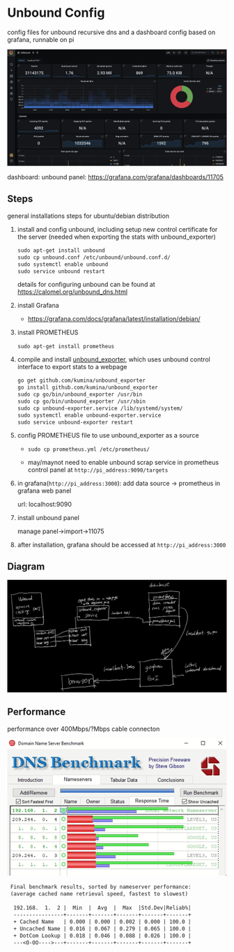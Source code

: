 # Unbound Config

config files for unbound recursive dns and a dashboard config based on grafana, runnable on pi

![screenshot](screenshot.png)

dashboard: unbound panel: https://grafana.com/grafana/dashboards/11705

## Steps

general installations steps for ubuntu/debian distribution

1. install and config unbound, including setup new control certificate for the server (needed when exporting the stats with unbound_exporter)

   ```
   sudo apt-get install unbound
   sudo cp unbound.conf /etc/unbound/unbound.conf.d/
   sudo systemctl enable unbound
   sudo service unbound restart
   ```

   details for configuring unbound can be found at https://calomel.org/unbound_dns.html

2. install Grafana

   * https://grafana.com/docs/grafana/latest/installation/debian/

3. install PROMETHEUS

   `sudo apt-get install prometheus`

4. compile and install [unbound_exporter](https://github.com/kumina/unbound_exporter), which uses unbound control interface to export stats to a webpage

   ```
   go get github.com/kumina/unbound_exporter
   go install github.com/kumina/unbound_exporter
   sudo cp go/bin/unbound_exporter /usr/bin
   sudo cp go/bin/unbound_exporter /usr/sbin
   sudo cp unbound-exporter.service /lib/systemd/system/
   sudo systemctl enable unbound-exporter.service
   sudo service unbound-exporter restart
   ```

5. config PROMETHEUS file to use unbound_exporter as a source

   * `sudo cp prometheus.yml /etc/prometheus/`

   * may/maynot need to enable unbound scrap service in prometheus control panel at `http://pi_address:9090/targets`

6. in grafana(`http://pi_address:3000`): add data source -> prometheus in grafana web panel

   url: localhost:9090

7. install unbound panel

   manage panel->import->11075

8. after installation, grafana should be accessed at `http://pi_address:3000`

## Diagram

![diagram](diagram.png)

## Performance

performance over 400Mbps/?Mbps cable connecton

![performance](performance.png)

```
 Final benchmark results, sorted by nameserver performance:
 (average cached name retrieval speed, fastest to slowest)

  192.168.  1.  2 |  Min  |  Avg  |  Max  |Std.Dev|Reliab%|
  ----------------+-------+-------+-------+-------+-------+
  + Cached Name   | 0.000 | 0.000 | 0.002 | 0.000 | 100.0 |
  + Uncached Name | 0.016 | 0.067 | 0.279 | 0.065 | 100.0 |
  + DotCom Lookup | 0.018 | 0.046 | 0.088 | 0.026 | 100.0 |
  ---<O-OO---->---+-------+-------+-------+-------+-------+
```